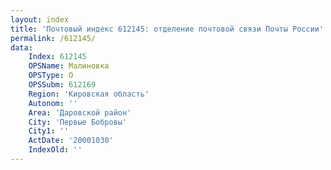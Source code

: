 ```yaml
---
layout: index
title: 'Почтовый индекс 612145: отделение почтовой связи Почты России'
permalink: /612145/
data:
    Index: 612145
    OPSName: Малиновка
    OPSType: О
    OPSSubm: 612169
    Region: 'Кировская область'
    Autonom: ''
    Area: 'Даровской район'
    City: 'Первые Бобровы'
    City1: ''
    ActDate: '20001030'
    IndexOld: ''
---
```

